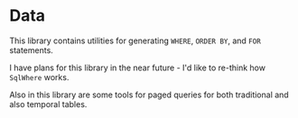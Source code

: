 # Data

This library contains utilities for generating `WHERE`, `ORDER BY`, and `FOR` statements.

I have plans for this library in the near future - I'd like to re-think how `SqlWhere` works.

Also in this library are some tools for paged queries for both traditional and also temporal tables.